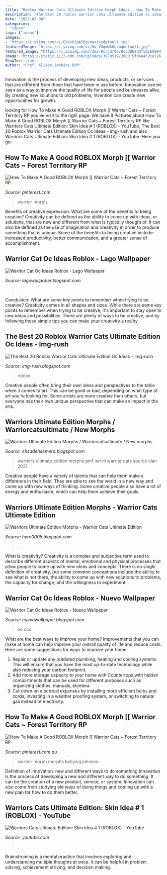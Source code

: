 ```yaml
---
title: "Roblox Warrior Cats Ultimate Edition Morph Ideas - How To Make A Good Roblox Morph [[ Warrior Cats ~ Forest Territory Rp"
description: "The best 20 roblox warrior cats ultimate edition oc ideas"
date: "2023-02-08"
categories:
- "ideas"
tags: ["ideas"]
images:
- "https://i.ytimg.com/vi/E0Xs0IqA5Rg/maxresdefault.jpg"
featuredImage: "https://i.ytimg.com/vi/Uo_VGqmwkOc/mqdefault.jpg"
featured_image: "https://i.pinimg.com/736x/8c/5d/06/8c5d068ddf501609947c5821de702cf5.jpg"
image: "https://static.s123-cdn.com/uploads/3870519/2000_5f06e4c2ca326.jpg"
ShowToc: true
author: "Prof. Alison Jenkins DVM"
---
```



Innovation is the process of developing new ideas, products, or services that are different from those that have been in use before. Innovation can be seen as a way to improve the quality of life for people and businesses alike. By creating new solutions to old problems, Invention can create new opportunities for growth.

	

		
looking for How To Make A Good ROBLOX Morph [[ Warrior Cats ~ Forest Territory RP you've visit to the right page. We have 8 Pictures about How To Make A Good ROBLOX Morph [[ Warrior Cats ~ Forest Territory RP like Warriors Cats Ultimate Edition: Skin Idea # 1 (ROBLOX) - YouTube, The Best 20 Roblox Warrior Cats Ultimate Edition Oc Ideas - img-rush and also Warriors Cats Ultimate Edition: Skin Idea # 1 (ROBLOX) - YouTube. Here you go:
		
    
## How To Make A Good ROBLOX Morph [[ Warrior Cats ~ Forest Territory RP

<img loading=lazy src="https://i.pinimg.com/236x/8a/6a/ee/8a6aeed5b934bcac0b1ce06315464a4f.jpg?nii=t" onerror="this.onerror=null;this.src='https://tse4.mm.bing.net/th?id=OIP.Hmu_zH9k93juLSsKvvyiKgAAAA&amp;pid=15.1';" alt="How To Make A Good ROBLOX Morph [[ Warrior Cats ~ Forest Territory RP">

_Source: pinterest.com_

>warrior morph. 

	

Benefits of creative expression: What are some of the benefits to being creative?
Creativity can be defined as the ability to come up with ideas, or solutions, that are new and different from what is typically thought of. It can also be defined as the use of imagination and creativity in order to produce something that is unique. Some of the benefits to being creative include: increased productivity, better communication, and a greater sense of accomplishment.

    
## Warrior Cat Oc Ideas Roblox - Lago Wallpaper

<img loading=lazy src="https://i.ytimg.com/vi/jQAtFBpsl1w/maxresdefault.jpg" onerror="this.onerror=null;this.src='https://tse4.mm.bing.net/th?id=OIP.YGZBu8vCB4f3Nr3xsg8qRQHaEK&amp;pid=15.1';" alt="Warrior Cat Oc Ideas Roblox - Lago Wallpaper">

_Source: lagowallpaper.blogspot.com_

>. 

	

Conclusion: What are some key points to remember when trying to be creative?
Creativity comes in all shapes and sizes. While there are some key points to remember when trying to be creative, it's important to stay open to new ideas and possibilities. There are plenty of ways to be creative, and by following these simple tips you can make your creativity a reality.

    
## The Best 20 Roblox Warrior Cats Ultimate Edition Oc Ideas - Img-rush

<img loading=lazy src="https://lh4.googleusercontent.com/proxy/mLr8FCc_y30RijAphZnyOGkM1H2EZJFEWBROoZtvODmbtpTqHQKysJGwUjv3i8uUbGkpOjapA8AasFdEPDDQsQAeTrY=w1200-h630-n-k-no-nu" onerror="this.onerror=null;this.src='https://tse1.mm.bing.net/th?id=OIP.j_OhvrWVDoB2yZmpWjymCAHaFj&amp;pid=15.1';" alt="The Best 20 Roblox Warrior Cats Ultimate Edition Oc Ideas - img-rush">

_Source: img-rush.blogspot.com_

>roblox. 

	

Creative people often bring their own ideas and perspectives to the table when it comes to art. This can be good or bad, depending on what type of art you’re looking for. Some artists are more creative than others, but everyone has their own unique perspective that can make an impact in the arts.

    
## Warriors Ultimate Edition Morphs / Warriorcatsultimate / New Morphs

<img loading=lazy src="https://pm1.narvii.com/7328/4184cdc8cd59d815fe482397e4297af11f4d79b8r1-632-304v2_00.jpg" onerror="this.onerror=null;this.src='https://tse4.mm.bing.net/th?id=OIP.49RqUATILFrlwysUQIvNDwHaDj&amp;pid=15.1';" alt="Warriors Ultimate Edition Morphs / Warriorcatsultimate / New morphs">

_Source: ehsadehsemera.blogspot.com_

>warriors ultimate edition morphs pm1 narvii warrior cats source clan 2021. 

	

Creative people have a variety of talents that can help them make a difference in their field. They are able to see the world in a new way and come up with new ways of thinking. Some creative people also have a lot of energy and enthusiasm, which can help them achieve their goals.

    
## Warriors Ultimate Edition Morphs - Warrior Cats Ultimate Edition

<img loading=lazy src="https://static.s123-cdn.com/uploads/3870519/2000_5f06e4c2ca326.jpg" onerror="this.onerror=null;this.src='https://tse4.mm.bing.net/th?id=OIP.VIhci-PW6Gojc04u800WggHaJh&amp;pid=15.1';" alt="Warriors Ultimate Edition Morphs - Warrior Cats Ultimate Edition">

_Source: hero0005.blogspot.com_

>. 

	

What is creativity?
Creativity is a complex and subjective term used to describe different aspects of mental, emotional and physical processes that allow people to come up with new ideas and concepts. There is no single definition of creativity, but some common conceptions include the ability to see what is not there, the ability to come up with new solutions to problems, the capacity for change, and the willingness to experiment.

    
## Warrior Cat Oc Ideas Roblox - Nuevo Wallpaper

<img loading=lazy src="https://i.ytimg.com/vi/Uo_VGqmwkOc/mqdefault.jpg" onerror="this.onerror=null;this.src='https://tse2.mm.bing.net/th?id=OIP.RipymMpvwgi4SHqPNqgbhQAAAA&amp;pid=15.1';" alt="Warrior Cat Oc Ideas Roblox - Nuevo Wallpaper">

_Source: nuevowallpaper.blogspot.com_

>oc ocs. 

	

What are the best ways to improve your home?
Improvements that you can make at home can help improve your overall quality of life and reduce costs. Here are some suggestions for ways to improve your home: 
1. Repair or update any outdated plumbing, heating and cooling systems. This will ensure that you have the most up-to-date technology while also reducing your carbon footprint. 
2. Add more storage capacity to your home with Countertops with hidden compartments that can be used for different purposes such as organizing clothes, manuals, etcetera. 
3. Cut down on electrical expenses by installing more efficient bulbs and cords, investing in a weather proofing system, or switching to natural gas instead of electricity. 

    
## How To Make A Good ROBLOX Morph [[ Warrior Cats ~ Forest Territory RP

<img loading=lazy src="https://i.pinimg.com/736x/8c/5d/06/8c5d068ddf501609947c5821de702cf5.jpg" onerror="this.onerror=null;this.src='https://tse3.mm.bing.net/th?id=OIP.TY9VhpbI7BHIcGR88UsYqwHaEK&amp;pid=15.1';" alt="How To Make A Good ROBLOX Morph [[ Warrior Cats ~ Forest Territory RP">

_Source: pinterest.com.au_

>warrior morph morphs bullying johnson. 

	

Definition of innovation: new and different ways to do something
Innovation is the process of developing a new and different way to do something. It can be the creation of a new product, service, or system. Innovation can also come from studying old ways of doing things and coming up with a new plan for how to do them better.

    
## Warriors Cats Ultimate Edition: Skin Idea # 1 (ROBLOX) - YouTube

<img loading=lazy src="https://i.ytimg.com/vi/E0Xs0IqA5Rg/maxresdefault.jpg" onerror="this.onerror=null;this.src='https://tse3.mm.bing.net/th?id=OIP.9zYkmPz8bzI8xplKR3heLAHaEK&amp;pid=15.1';" alt="Warriors Cats Ultimate Edition: Skin Idea # 1 (ROBLOX) - YouTube">

_Source: youtube.com_

>. 

	

Brainstroming is a mental practice that involves exploring and understanding multiple thoughts at once. It can be helpful in problem solving, achievement striving, and decision making.

